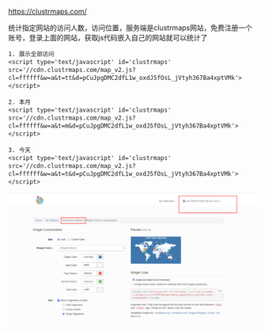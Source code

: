 https://clustrmaps.com/

统计指定网站的访问人数，访问位置，服务端是clustrmaps网站，免费注册一个账号，登录上面的网站，获取js代码嵌入自己的网站就可以统计了


```
1. 展示全部访问
<script type='text/javascript' id='clustrmaps' src='//cdn.clustrmaps.com/map_v2.js?cl=ffffff&w=a&t=tt&d=pCuJpgDMC2dfL1w_oxdJ5fOsL_jVtyh367Ba4xptVMk'></script>

2. 本月
<script type='text/javascript' id='clustrmaps' src='//cdn.clustrmaps.com/map_v2.js?cl=ffffff&w=a&t=m&d=pCuJpgDMC2dfL1w_oxdJ5fOsL_jVtyh367Ba4xptVMk'></script>

3. 今天
<script type='text/javascript' id='clustrmaps' src='//cdn.clustrmaps.com/map_v2.js?cl=ffffff&w=a&t=t&d=pCuJpgDMC2dfL1w_oxdJ5fOsL_jVtyh367Ba4xptVMk'></script>

```
![1688708079433](image/clustrmaps-learn/1688708079433.png)